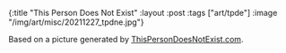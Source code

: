 {:title "This Person Does Not Exist"
 :layout :post
 :tags ["art/tpde"]
 :image "/img/art/misc/20211227_tpdne.jpg"}

Based on a picture generated by [ThisPersonDoesNotExist.com].

[ThisPersonDoesNotExist.com]: https://thispersondoesnotexist.com
